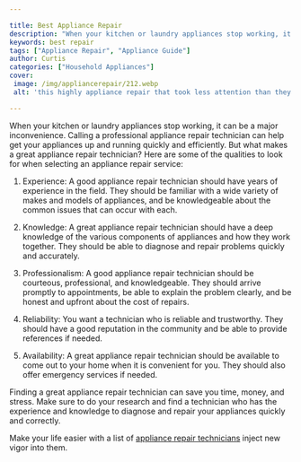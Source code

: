 ```yaml
---

title: Best Appliance Repair
description: "When your kitchen or laundry appliances stop working, it can be a major inconvenience. Calling a professional appliance repair tec...get the full scoop"
keywords: best repair
tags: ["Appliance Repair", "Appliance Guide"]
author: Curtis
categories: ["Household Appliances"]
cover: 
 image: /img/appliancerepair/212.webp
 alt: 'this highly appliance repair that took less attention than they thought'

---
```


When your kitchen or laundry appliances stop working, it can be a major inconvenience. Calling a professional appliance repair technician can help get your appliances up and running quickly and efficiently. But what makes a great appliance repair technician? Here are some of the qualities to look for when selecting an appliance repair service:

1. Experience: A good appliance repair technician should have years of experience in the field. They should be familiar with a wide variety of makes and models of appliances, and be knowledgeable about the common issues that can occur with each.

2. Knowledge: A great appliance repair technician should have a deep knowledge of the various components of appliances and how they work together. They should be able to diagnose and repair problems quickly and accurately.

3. Professionalism: A good appliance repair technician should be courteous, professional, and knowledgeable. They should arrive promptly to appointments, be able to explain the problem clearly, and be honest and upfront about the cost of repairs.

4. Reliability: You want a technician who is reliable and trustworthy. They should have a good reputation in the community and be able to provide references if needed.

5. Availability: A great appliance repair technician should be available to come out to your home when it is convenient for you. They should also offer emergency services if needed.

Finding a great appliance repair technician can save you time, money, and stress. Make sure to do your research and find a technician who has the experience and knowledge to diagnose and repair your appliances quickly and correctly.

Make your life easier with a list of <a href="/pages/appliance-repair-technicians/">appliance repair technicians</a> inject new vigor into them.